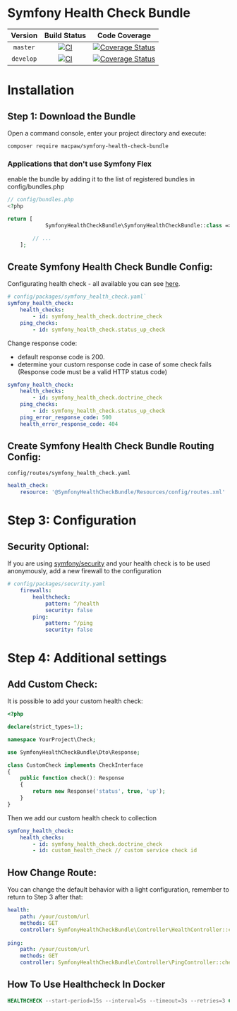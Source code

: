 Symfony Health Check Bundle
=================================

| Version | Build Status | Code Coverage |
|:---------:|:-------------:|:-----:|
| `master`| [![CI][master Build Status Image]][master Build Status] | [![Coverage Status][master Code Coverage Image]][master Code Coverage] |
| `develop`| [![CI][develop Build Status Image]][develop Build Status] | [![Coverage Status][develop Code Coverage Image]][develop Code Coverage] |

Installation
============

Step 1: Download the Bundle
----------------------------------
Open a command console, enter your project directory and execute:

```console
composer require macpaw/symfony-health-check-bundle
```

### Applications that don't use Symfony Flex

enable the bundle by adding it to the list of registered bundles in config/bundles.php

```php
// config/bundles.php
<?php

return [
            SymfonyHealthCheckBundle\SymfonyHealthCheckBundle::class => ['all' => true],

        // ...
    ];
```

Create Symfony Health Check Bundle Config:
----------------------------------

Configurating health check - all available you can see [here](https://github.com/MacPaw/symfony-health-check-bundle/tree/master/src/Check).

```yaml
# config/packages/symfony_health_check.yaml`
symfony_health_check:
    health_checks:
        - id: symfony_health_check.doctrine_check
    ping_checks:
        - id: symfony_health_check.status_up_check
```
Change response code:
- default response code is 200.
- determine your custom response code in case of some check fails (Response code must be a valid HTTP status code)
```yaml
symfony_health_check:
    health_checks:
        - id: symfony_health_check.doctrine_check
    ping_checks:
        - id: symfony_health_check.status_up_check
    ping_error_response_code: 500
    health_error_response_code: 404
```

Create Symfony Health Check Bundle Routing Config:
----------------------------------
`config/routes/symfony_health_check.yaml`

```yaml
health_check:
    resource: '@SymfonyHealthCheckBundle/Resources/config/routes.xml'
```

Step 3: Configuration
=============

Security Optional:
----------------------------------

If you are using [symfony/security](https://symfony.com/doc/current/security.html) and your health check is to be used anonymously, add a new firewall to the configuration

```yaml
# config/packages/security.yaml
    firewalls:
        healthcheck:
            pattern: ^/health
            security: false
        ping:
            pattern: ^/ping
            security: false
```

Step 4: Additional settings
=============

Add Custom Check:
----------------------------------
It is possible to add your custom health check:

```php
<?php

declare(strict_types=1);

namespace YourProject\Check;

use SymfonyHealthCheckBundle\Dto\Response;

class CustomCheck implements CheckInterface
{
    public function check(): Response
    {
        return new Response('status', true, 'up');
    }
}
```

Then we add our custom health check to collection

```yaml
symfony_health_check:
    health_checks:
        - id: symfony_health_check.doctrine_check
        - id: custom_health_check // custom service check id
```

How Change Route:
----------------------------------
You can change the default behavior with a light configuration, remember to return to Step 3 after that:
```yaml
health:
    path: /your/custom/url
    methods: GET
    controller: SymfonyHealthCheckBundle\Controller\HealthController::check
    
ping:
    path: /your/custom/url
    methods: GET
    controller: SymfonyHealthCheckBundle\Controller\PingController::check

```

How To Use Healthcheck In Docker
----------------------------------
```dockerfile
HEALTHCHECK --start-period=15s --interval=5s --timeout=3s --retries=3 CMD curl -sS {{your host}}/health || exit 1
```

[master Build Status]: https://github.com/macpaw/symfony-health-check-bundle/actions?query=workflow%3ACI+branch%3Amaster
[master Build Status Image]: https://github.com/macpaw/symfony-health-check-bundle/workflows/CI/badge.svg?branch=master
[develop Build Status]: https://github.com/macpaw/symfony-health-check-bundle/actions?query=workflow%3ACI+branch%3Adevelop
[develop Build Status Image]: https://github.com/macpaw/symfony-health-check-bundle/workflows/CI/badge.svg?branch=develop
[master Code Coverage]: https://codecov.io/gh/macpaw/symfony-health-check-bundle/branch/master
[master Code Coverage Image]: https://img.shields.io/codecov/c/github/macpaw/symfony-health-check-bundle/master?logo=codecov
[develop Code Coverage]: https://codecov.io/gh/macpaw/symfony-health-check-bundle/branch/develop
[develop Code Coverage Image]: https://img.shields.io/codecov/c/github/macpaw/symfony-health-check-bundle/develop?logo=codecov
